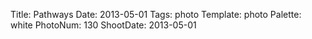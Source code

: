 Title: Pathways
Date: 2013-05-01
Tags: photo
Template: photo
Palette: white
PhotoNum: 130
ShootDate: 2013-05-01
